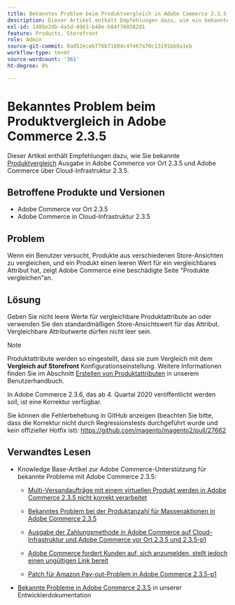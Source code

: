 ```yaml
---
title: Bekanntes Problem beim Produktvergleich in Adobe Commerce 2.3.5
description: Dieser Artikel enthält Empfehlungen dazu, wie ein bekanntes [Produktvergleich](https://docs.magento.com/user-guide/marketing/product-compare.html)-Problem in Adobe Commerce vor Ort 2.3.5 und Adobe Commerce in Cloud-Infrastruktur 2.3.5 vermieden werden kann.
exl-id: 1488e2db-4a5d-4963-b48e-b84f760582d1
feature: Products, Storefront
role: Admin
source-git-commit: 0ad52eceb776b71604c4f467a70c13191bb9a1eb
workflow-type: tm+mt
source-wordcount: '361'
ht-degree: 0%

---
```


# Bekanntes Problem beim Produktvergleich in Adobe Commerce 2.3.5

Dieser Artikel enthält Empfehlungen dazu, wie Sie bekannte [Produktvergleich](https://docs.magento.com/user-guide/marketing/product-compare.html) Ausgabe in Adobe Commerce vor Ort 2.3.5 und Adobe Commerce über Cloud-Infrastruktur 2.3.5.

## Betroffene Produkte und Versionen

* Adobe Commerce vor Ort 2.3.5
* Adobe Commerce in Cloud-Infrastruktur 2.3.5

## Problem

Wenn ein Benutzer versucht, Produkte aus verschiedenen Store-Ansichten zu vergleichen, und ein Produkt einen leeren Wert für ein vergleichbares Attribut hat, zeigt Adobe Commerce eine beschädigte Seite &quot;Produkte vergleichen&quot;an.

## Lösung

Geben Sie nicht leere Werte für vergleichbare Produktattribute an oder verwenden Sie den standardmäßigen Store-Ansichtswert für das Attribut. Vergleichbare Attributwerte dürfen nicht leer sein.

>[!NOTE]
>
>Produktattribute werden so eingestellt, dass sie zum Vergleich mit dem **Vergleich auf Storefront** Konfigurationseinstellung. Weitere Informationen finden Sie im Abschnitt [Erstellen von Produktattributen](https://docs.magento.com/user-guide/stores/attribute-product-create.html#step-4-describe-the-storefront-properties) in unserem Benutzerhandbuch.

In Adobe Commerce 2.3.6, das ab 4. Quartal 2020 veröffentlicht werden soll, ist eine Korrektur verfügbar.

Sie können die Fehlerbehebung in GitHub anzeigen (beachten Sie bitte, dass die Korrektur nicht durch Regressionstests durchgeführt wurde und kein offizieller Hotfix ist): <https://github.com/magento/magento2/pull/27662>

## Verwandtes Lesen

<ul><li>Knowledge Base-Artikel zur Adobe Commerce-Unterstützung für bekannte Probleme mit Adobe Commerce 2.3.5:<ul>
<li>
<p title="Multi-Versandaufträge mit einem virtuellen Produkt werden in Adobe Commerce 2.3.5 nicht korrekt verarbeitet"><a href="/help/troubleshooting/miscellaneous/magento-2-3-5-known-issue-virtual-product-multi-ship-orders.md">Multi-Versandaufträge mit einem virtuellen Produkt werden in Adobe Commerce 2.3.5 nicht korrekt verarbeitet</a></p>
</li>
<li><a href="/help/troubleshooting/miscellaneous/bulk-action-product-count-known-issue-in-magento-2-3-5.md">Bekanntes Problem bei der Produktanzahl für Massenaktionen in Adobe Commerce 2.3.5</a></li>
<li>
<p title="Ausgabe der Zahlungsmethode in Adobe Commerce auf Cloud-Infrastruktur und Adobe Commerce vor Ort 2.3.5 und 2.3.5-p1"><a href="/help/troubleshooting/known-issues-patches-attached/magento-2-3-5-2-3-5-p1-patch-country-payment-issue.md">Ausgabe der Zahlungsmethode in Adobe Commerce auf Cloud-Infrastruktur und Adobe Commerce vor Ort 2.3.5 und 2.3.5-p1</a></p>
</li>
<li>
<p title="Adobe Commerce fordert Kunden auf, sich anzumelden, stellt jedoch einen ungültigen Link bereit"><a href="/help/troubleshooting/known-issues-patches-attached/magento-prompts-customers-log-in-invalid-link.md">Adobe Commerce fordert Kunden auf, sich anzumelden, stellt jedoch einen ungültigen Link bereit</a></p>
</li>
<li>
<p title="Patch für Amazon Pay-out-Problem in Adobe Commerce 2.3.5-p1"><a href="/help/troubleshooting/payments/patch-for-amazon-pay-checkout-issue-in-magento-2-3-5-p1.md">Patch für Amazon Pay-out-Problem in Adobe Commerce 2.3.5-p1</a></p>
</li>
</ul>
</li><li><a href="https://devdocs.magento.com/guides/v2.3/release-notes/release-notes-2-3-5-commerce.html#known-issues">Bekannte Probleme in Adobe Commerce 2.3.5</a> in unserer Entwicklerdokumentation</li></ul>

